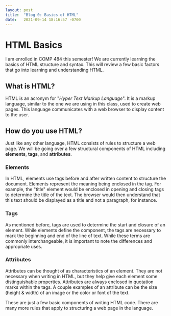 ```yaml
---
layout: post
title:  "Blog 0: Basics of HTML"
date:   2021-09-14 18:16:57 -0700
---
```


# HTML Basics

I am enrolled in COMP 484 this semester! We are currently learning the basics of HTML structure and syntax. This will review a few basic factors that go into learning and understanding HTML. 

## What is HTML? 

HTML is an acronym for "*Hyper Text Markup Language*". It is a markup language, similar to the one we are using in this class, used to create web pages. This language communicates with a web browser to display content to the user. 

## How do you use HTML? 

Just like any other language, HTML consists of rules to structure a web page. We will be going over a few structural components of HTML including  **elements**, **tags**, and **attributes**. 

### Elements
In HTML, elements use tags before and after written content to structure the document. Elements represent the meaning being enclosed in the tag. For example, the "title" element would be enclosed in opening and closing tags to determine the title of the text. The browser would then understand that this text should be displayed as a title and not a paragraph, for instance. 

### Tags
As mentioned before, tags are used to determine the start and closure of an element. While elements define the component, the tags are necessary to mark the beginning and end of the line of text. While these terms are commonly interchangeable, it is important to note the differences and appropriate uses. 

### Attributes
Attributes can be thought of as characteristics of an element. They are not necessary when writing in HTML, but they help give each element some distinguishable properties. Attributes are always enclosed in quotation marks within the tags. A couple examples of an attribute can be the size (height & width) of an image or the color or font of the text.
  
    
These are just a few basic components of writing HTML code. There are many more rules that apply to structuring a web page in the language. 
